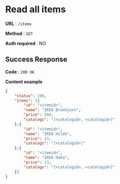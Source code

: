 # Read all items

**URL** : `/items`

**Method** : `GET`

**Auth required** : NO

## Success Response

**Code** : `200 OK`

**Content example**

```json
{
    "status": 200,
    "items": [{
        "id": "<itemid>",
        "name": "IKEA Brunhjorn",
        "price": 500,
        "catalogs": "[<catalogid>, <catalogid>]"
    },{
        "id": "<itemid>",
        "name": "IKEA Hilda",
        "price": 23,
        "catalogs": "[<catalogid>]"
    },{
        "id": "<itemid>",
        "name": "IKEA Oaka",
        "price": 13,
        "catalogs": "[<catalogid>, <catalogid>]"
    }]
}
```